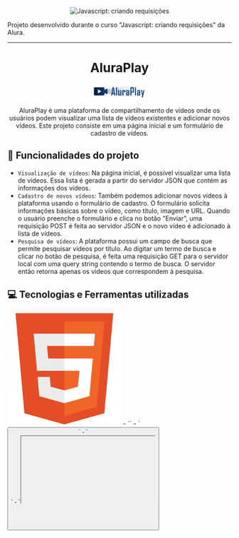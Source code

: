 <p align="center"> <img src="https://imgur.com/J3hD21O.png" alt="Javascript: criando requisições"> </p>
<p>Projeto desenvolvido durante o curso "Javascript: criando requisições" da Alura.</p>

<hr>

<h1 align="center">AluraPlay</h1>

<p align="center"> <img src="https://github.com/GabrielVeroneze/alura-play/blob/c9fe7fe0f7162aa001a9fae10b319b261b3239e6/assets/img/cabecalho/Logo.png" alt="Logo da AluraPlay"> </p>
<p align="center">AluraPlay é uma plataforma de compartilhamento de vídeos onde os usuários podem visualizar uma lista de vídeos existentes e adicionar novos vídeos. Este projeto consiste em uma página inicial e um formulário de cadastro de vídeos.</p>

## :hammer: Funcionalidades do projeto

- `Visualização de vídeos`: Na página inicial, é possível visualizar uma lista de vídeos. Essa lista é gerada a partir do servidor JSON que contém as informações dos vídeos.
- `Cadastro de novos vídeos`: Também podemos adicionar novos vídeos à plataforma usando o formulário de cadastro. O formulário solicita informações básicas sobre o vídeo, como título, imagem e URL. Quando o usuário preenche o formulário e clica no botão "Enviar", uma requisição POST é feita ao servidor JSON e o novo vídeo é adicionado à lista de vídeos.
- `Pesquisa de vídeos`: A plataforma possui um campo de busca que permite pesquisar vídeos por título. Ao digitar um termo de busca e clicar no botão de pesquisa, é feita uma requisição GET para o servidor local com uma query string contendo o termo de busca. O servidor então retorna apenas os vídeos que correspondem à pesquisa.

## :computer: Tecnologias e Ferramentas utilizadas
<img src="https://raw.githubusercontent.com/devicons/devicon/master/icons/html5/html5-original.svg">
    - `<a>`
    - `<button>` 
    - `<header>`
    - `<iframe>` 
    - `<img>` 
    - `<input>`
    - `<label>` 
    - `<main>` 
    - `<nav>`
    - etc
<img src="https://raw.githubusercontent.com/devicons/devicon/master/icons/css3/css3-original.svg">
    - `background`
    - `cursor`
    - `display`
    - `flexbox`
    - `height`
    - `media queries`
    - `position`
    - `width`
    - `z-index`
    - etc
<img src="https://raw.githubusercontent.com/devicons/devicon/master/icons/javascript/javascript-plain.svg">
    - `addEventListener`
    - `async`/ `await`
    - `fetch`
    - `import`/`export`
    - `location`
    - `method`/`mode`/`headers`/`body`
    - `preventDefault`
    - `query string`
    - `try...catch`
    - etc
<img src="https://raw.githubusercontent.com/devicons/devicon/master/icons/nodejs/nodejs-original.svg">
    - `API RESTful`
    - `json-server`
    - `Node Package Manager`

## :open_file_folder: Acesso ao projeto
Você pode baixar o projeto diretamente:  
[Baixar código fonte](https://github.com/GabrielVeroneze/alura-play/archive/refs/heads/main.zip)

Também é possível clonar o repositório usando o seguinte comando:
```
git clone https://github.com/GabrielVeroneze/alura-play.git
```

## :clipboard: Instruções
Para usar este projeto em seu computador localmente, você precisará seguir estas etapas:

1. Certifique-se de que você tem o Node.js instalado em seu computador. Se não tiver, faça o download e a instalação a partir do [site oficial](https://nodejs.org/).

2. Abra o terminal e navegue até a pasta raiz deste projeto.

3. Inicie o servidor JSON usando o seguinte comando:
```
json-server --watch db.json
```
   Este comando iniciará o servidor JSON no endereço http://localhost:3000.

4. Abra o arquivo index.html em um navegador de sua escolha para visualizar a página.

## Screenshots
![Screenshot da tela inicial do AluraPlay](https://imgur.com/aymxEsh.png)
![Screenshot da tela do formulário do AluraPlay](https://imgur.com/ShNADf2.png)
